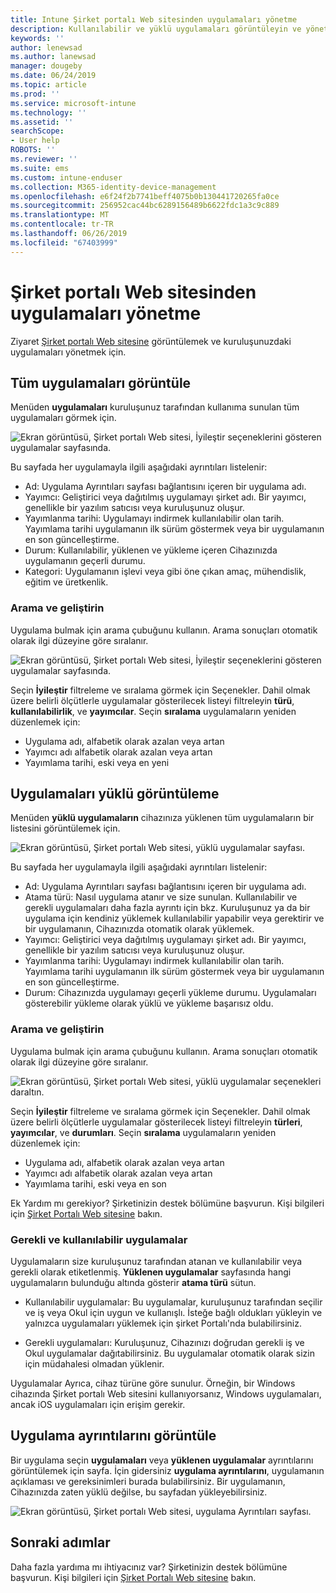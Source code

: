 ```yaml
---
title: Intune Şirket portalı Web sitesinden uygulamaları yönetme
description: Kullanılabilir ve yüklü uygulamaları görüntüleyin ve yönetin
keywords: ''
author: lenewsad
ms.author: lanewsad
manager: dougeby
ms.date: 06/24/2019
ms.topic: article
ms.prod: ''
ms.service: microsoft-intune
ms.technology: ''
ms.assetid: ''
searchScope:
- User help
ROBOTS: ''
ms.reviewer: ''
ms.suite: ems
ms.custom: intune-enduser
ms.collection: M365-identity-device-management
ms.openlocfilehash: e6f24f2b7741beff4075b0b130441720265fa0ce
ms.sourcegitcommit: 256952cac44bc6289156489b6622fdc1a3c9c889
ms.translationtype: MT
ms.contentlocale: tr-TR
ms.lasthandoff: 06/26/2019
ms.locfileid: "67403999"
---
```

# <a name="manage-apps-from-the-company-portal-website"></a>Şirket portalı Web sitesinden uygulamaları yönetme 
Ziyaret [Şirket portalı Web sitesine](https://portal.manage.microsoft.com) görüntülemek ve kuruluşunuzdaki uygulamaları yönetmek için. 

## <a name="view-all-apps"></a>Tüm uygulamaları görüntüle  
Menüden **uygulamaları** kuruluşunuz tarafından kullanıma sunulan tüm uygulamaları görmek için. 

   ![Ekran görüntüsü, Şirket portalı Web sitesi, İyileştir seçeneklerini gösteren uygulamalar sayfasında.](./media/intune-view-apps-1907.png)  

Bu sayfada her uygulamayla ilgili aşağıdaki ayrıntıları listelenir:  

* Ad: Uygulama Ayrıntıları sayfası bağlantısını içeren bir uygulama adı.
* Yayımcı: Geliştirici veya dağıtılmış uygulamayı şirket adı. Bir yayımcı, genellikle bir yazılım satıcısı veya kuruluşunuz oluşur.  
* Yayımlanma tarihi: Uygulamayı indirmek kullanılabilir olan tarih. Yayımlama tarihi uygulamanın ilk sürüm göstermek veya bir uygulamanın en son güncelleştirme.
* Durum: Kullanılabilir, yüklenen ve yükleme içeren Cihazınızda uygulamanın geçerli durumu. 
* Kategori: Uygulamanın işlevi veya gibi öne çıkan amaç, mühendislik, eğitim ve üretkenlik.  

### <a name="search-and-refine"></a>Arama ve geliştirin   

Uygulama bulmak için arama çubuğunu kullanın. Arama sonuçları otomatik olarak ilgi düzeyine göre sıralanır.  

   ![Ekran görüntüsü, Şirket portalı Web sitesi, İyileştir seçeneklerini gösteren uygulamalar sayfasında.](./media/intune-refine-all-apps-1907.png)  

Seçin **İyileştir** filtreleme ve sıralama görmek için Seçenekler. Dahil olmak üzere belirli ölçütlerle uygulamalar gösterilecek listeyi filtreleyin **türü**, **kullanılabilirlik**, ve **yayımcılar**. Seçin **sıralama** uygulamaların yeniden düzenlemek için:

* Uygulama adı, alfabetik olarak azalan veya artan 
* Yayımcı adı alfabetik olarak azalan veya artan 
* Yayımlama tarihi, eski veya en yeni  

## <a name="view-installed-apps"></a>Uygulamaları yüklü görüntüleme  
Menüden **yüklü uygulamaların** cihazınıza yüklenen tüm uygulamaların bir listesini görüntülemek için.  

   ![Ekran görüntüsü, Şirket portalı Web sitesi, yüklü uygulamalar sayfası.](./media/intune-installed-apps-1907.png)  


Bu sayfada her uygulamayla ilgili aşağıdaki ayrıntıları listelenir:  

* Ad: Uygulama Ayrıntıları sayfası bağlantısını içeren bir uygulama adı.
* Atama türü: Nasıl uygulama atanır ve size sunulan. Kullanılabilir ve gerekli uygulamaları daha fazla ayrıntı için bkz. Kuruluşunuz ya da bir uygulama için kendiniz yüklemek kullanılabilir yapabilir veya gerektirir ve bir uygulamanın, Cihazınızda otomatik olarak yüklemek.  
* Yayımcı: Geliştirici veya dağıtılmış uygulamayı şirket adı. Bir yayımcı, genellikle bir yazılım satıcısı veya kuruluşunuz oluşur.  
* Yayımlanma tarihi: Uygulamayı indirmek kullanılabilir olan tarih. Yayımlama tarihi uygulamanın ilk sürüm göstermek veya bir uygulamanın en son güncelleştirme.
* Durum: Cihazınızda uygulamayı geçerli yükleme durumu. Uygulamaları gösterebilir yükleme olarak yüklü ve yükleme başarısız oldu.  

### <a name="search-and-refine"></a>Arama ve geliştirin  

Uygulama bulmak için arama çubuğunu kullanın. Arama sonuçları otomatik olarak ilgi düzeyine göre sıralanır.  

   ![Ekran görüntüsü, Şirket portalı Web sitesi, yüklü uygulamalar seçenekleri daraltın.](./media/intune-installed-refine-1907.png)  

Seçin **İyileştir** filtreleme ve sıralama görmek için Seçenekler. Dahil olmak üzere belirli ölçütlerle uygulamalar gösterilecek listeyi filtreleyin **türleri**, **yayımcılar**, ve **durumları**. Seçin **sıralama** uygulamaların yeniden düzenlemek için:

* Uygulama adı, alfabetik olarak azalan veya artan  
* Yayımcı adı alfabetik olarak azalan veya artan  
* Yayımlama tarihi, eski veya en son  

Ek Yardım mı gerekiyor? Şirketinizin destek bölümüne başvurun. Kişi bilgileri için [Şirket Portalı Web sitesine](https://go.microsoft.com/fwlink/?linkid=2010980) bakın.  

### <a name="available-and-required-apps"></a>Gerekli ve kullanılabilir uygulamalar
Uygulamaların size kuruluşunuz tarafından atanan ve kullanılabilir veya gerekli olarak etiketlenmiş. **Yüklenen uygulamalar** sayfasında hangi uygulamaların bulunduğu altında gösterir **atama türü** sütun. 


* Kullanılabilir uygulamalar: Bu uygulamalar, kuruluşunuz tarafından seçilir ve iş veya Okul için uygun ve kullanışlı. İsteğe bağlı oldukları yükleyin ve yalnızca uygulamaları yüklemek için şirket Portalı'nda bulabilirsiniz. 

* Gerekli uygulamaları: Kuruluşunuz, Cihazınızı doğrudan gerekli iş ve Okul uygulamalar dağıtabilirsiniz. Bu uygulamalar otomatik olarak sizin için müdahalesi olmadan yüklenir. 

Uygulamalar Ayrıca, cihaz türüne göre sunulur. Örneğin, bir Windows cihazında Şirket portalı Web sitesini kullanıyorsanız, Windows uygulamaları, ancak iOS uygulamaları için erişim gerekir.  

## <a name="view-app-details"></a>Uygulama ayrıntılarını görüntüle  
Bir uygulama seçin **uygulamaları** veya **yüklenen uygulamalar** ayrıntılarını görüntülemek için sayfa. İçin gidersiniz **uygulama ayrıntılarını**, uygulamanın açıklaması ve gereksinimleri burada bulabilirsiniz. Bir uygulamanın, Cihazınızda zaten yüklü değilse, bu sayfadan yükleyebilirsiniz. 


   ![Ekran görüntüsü, Şirket portalı Web sitesi, uygulama Ayrıntıları sayfası.](./media/intune-app-details-1907.png)  

## <a name="next-steps"></a>Sonraki adımlar
Daha fazla yardıma mı ihtiyacınız var? Şirketinizin destek bölümüne başvurun. Kişi bilgileri için [Şirket Portalı Web sitesine](https://go.microsoft.com/fwlink/?linkid=2010980) bakın.  
